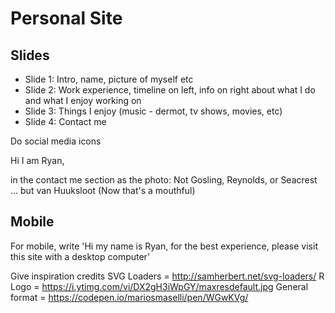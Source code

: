 # Personal Site

## Slides

-   Slide 1: Intro, name, picture of myself etc
-   Slide 2: Work experience, timeline on left, info on right about what I do and what I enjoy working on
-   Slide 3: Things I enjoy (music - dermot, tv shows, movies, etc)
-   Slide 4: Contact me

Do social media icons

Hi I am Ryan,

in the contact me section as the photo:
Not Gosling,
Reynolds,
or Seacrest
...
but van Huuksloot
(Now that's a mouthful)

## Mobile

For mobile, write
'Hi my name is Ryan, for the best experience, please visit this site with a desktop computer'

Give inspiration credits
SVG Loaders = <http://samherbert.net/svg-loaders/>
R Logo = <https://i.ytimg.com/vi/DX2gH3iWpGY/maxresdefault.jpg>
General format = <https://codepen.io/mariosmaselli/pen/WGwKVg/>
